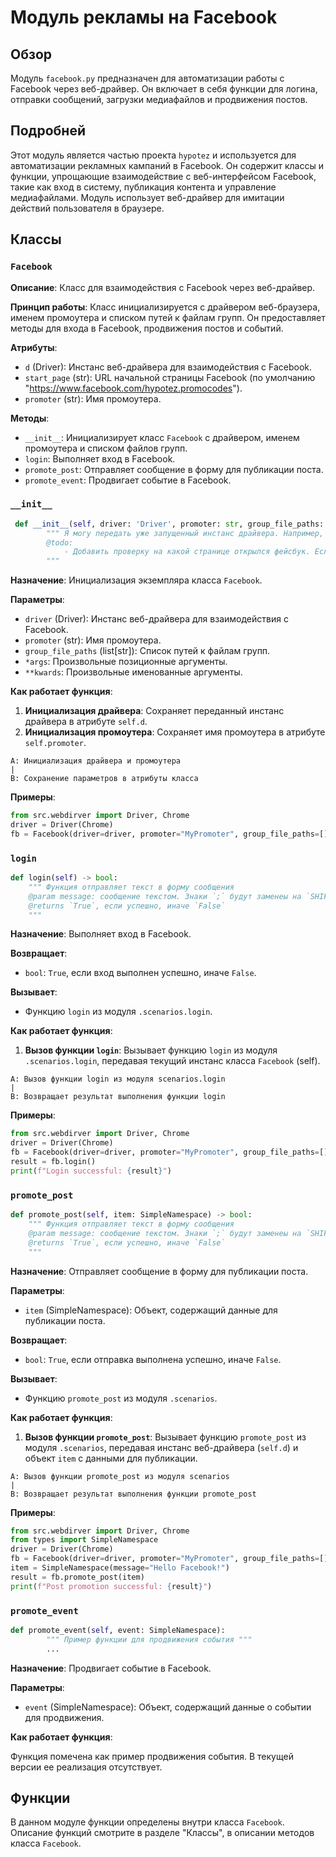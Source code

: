 # Модуль рекламы на Facebook

## Обзор

Модуль `facebook.py` предназначен для автоматизации работы с Facebook через веб-драйвер. Он включает в себя функции для логина, отправки сообщений, загрузки медиафайлов и продвижения постов.

## Подробней

Этот модуль является частью проекта `hypotez` и используется для автоматизации рекламных кампаний в Facebook. Он содержит классы и функции, упрощающие взаимодействие с веб-интерфейсом Facebook, такие как вход в систему, публикация контента и управление медиафайлами. Модуль использует веб-драйвер для имитации действий пользователя в браузере.

## Классы

### `Facebook`

**Описание**: Класс для взаимодействия с Facebook через веб-драйвер.

**Принцип работы**:
Класс инициализируется с драйвером веб-браузера, именем промоутера и списком путей к файлам групп. Он предоставляет методы для входа в Facebook, продвижения постов и событий.

**Атрибуты**:
- `d` (Driver): Инстанс веб-драйвера для взаимодействия с Facebook.
- `start_page` (str): URL начальной страницы Facebook (по умолчанию "https://www.facebook.com/hypotez.promocodes").
- `promoter` (str): Имя промоутера.

**Методы**:
- `__init__`: Инициализирует класс `Facebook` с драйвером, именем промоутера и списком файлов групп.
- `login`: Выполняет вход в Facebook.
- `promote_post`: Отправляет сообщение в форму для публикации поста.
- `promote_event`: Продвигает событие в Facebook.

### `__init__`

```python
 def __init__(self, driver: 'Driver', promoter: str, group_file_paths: list[str], *args, **kwards):
        """ Я могу передать уже запущенный инстанс драйвера. Например, из алиэкспресс
        @todo:
            - Добавить проверку на какой странице открылся фейсбук. Если открылась страница логина - выполнитл сценарий логина
        """
```

**Назначение**: Инициализация экземпляра класса `Facebook`.

**Параметры**:
- `driver` (Driver): Инстанс веб-драйвера для взаимодействия с Facebook.
- `promoter` (str): Имя промоутера.
- `group_file_paths` (list[str]): Список путей к файлам групп.
- `*args`: Произвольные позиционные аргументы.
- `**kwards`: Произвольные именованные аргументы.

**Как работает функция**:

1. **Инициализация драйвера**: Сохраняет переданный инстанс драйвера в атрибуте `self.d`.
2. **Инициализация промоутера**: Сохраняет имя промоутера в атрибуте `self.promoter`.

```
A: Инициализация драйвера и промоутера
|
B: Сохранение параметров в атрибуты класса
```

**Примеры**:

```python
from src.webdirver import Driver, Chrome
driver = Driver(Chrome)
fb = Facebook(driver=driver, promoter="MyPromoter", group_file_paths=[])
```

### `login`

```python
def login(self) -> bool:
    """ Функция отправляет текст в форму сообщения
    @param message: сообщение текстом. Знаки `;` будут заменеы на `SHIFT+ENTER`
    @returns `True`, если успешно, иначе `False`
    """
```

**Назначение**: Выполняет вход в Facebook.

**Возвращает**:
- `bool`: `True`, если вход выполнен успешно, иначе `False`.

**Вызывает**:
- Функцию `login` из модуля `.scenarios.login`.

**Как работает функция**:

1. **Вызов функции `login`**: Вызывает функцию `login` из модуля `.scenarios.login`, передавая текущий инстанс класса `Facebook` (self).

```
A: Вызов функции login из модуля scenarios.login
|
B: Возвращает результат выполнения функции login
```

**Примеры**:

```python
from src.webdirver import Driver, Chrome
driver = Driver(Chrome)
fb = Facebook(driver=driver, promoter="MyPromoter", group_file_paths=[])
result = fb.login()
print(f"Login successful: {result}")
```

### `promote_post`

```python
def promote_post(self, item: SimpleNamespace) -> bool:
    """ Функция отправляет текст в форму сообщения 
    @param message: сообщение текстом. Знаки `;` будут заменеы на `SHIFT+ENTER`
    @returns `True`, если успешно, иначе `False`
    """
```

**Назначение**: Отправляет сообщение в форму для публикации поста.

**Параметры**:
- `item` (SimpleNamespace): Объект, содержащий данные для публикации поста.

**Возвращает**:
- `bool`: `True`, если отправка выполнена успешно, иначе `False`.

**Вызывает**:
- Функцию `promote_post` из модуля `.scenarios`.

**Как работает функция**:

1. **Вызов функции `promote_post`**: Вызывает функцию `promote_post` из модуля `.scenarios`, передавая инстанс веб-драйвера (`self.d`) и объект `item` с данными для публикации.

```
A: Вызов функции promote_post из модуля scenarios
|
B: Возвращает результат выполнения функции promote_post
```

**Примеры**:

```python
from src.webdirver import Driver, Chrome
from types import SimpleNamespace
driver = Driver(Chrome)
fb = Facebook(driver=driver, promoter="MyPromoter", group_file_paths=[])
item = SimpleNamespace(message="Hello Facebook!")
result = fb.promote_post(item)
print(f"Post promotion successful: {result}")
```

### `promote_event`

```python
def promote_event(self, event: SimpleNamespace):
        """ Пример функции для продвижения события """
        ...
```

**Назначение**: Продвигает событие в Facebook.

**Параметры**:
- `event` (SimpleNamespace): Объект, содержащий данные о событии для продвижения.

**Как работает функция**:

Функция помечена как пример продвижения события. В текущей версии ее реализация отсутствует.

## Функции

В данном модуле функции определены внутри класса `Facebook`. Описание функций смотрите в разделе "Классы", в описании методов класса `Facebook`.
